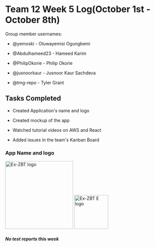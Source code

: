 # Team 12 Week 5 Log(October 1st - October 8th)

Group member usernames:

* @yemoski - Oluwayemisi Ogungbemi

* @Abdulhameed23 - Hameed Karim

* @PhilipOkorie - Philip Okorie

* @jusnoorkaur - Jusnoor Kaur Sachdeva

* @tmg-repo - Tyler Grant

## Tasks Completed

* Created Application's name and logo

* Created mockup of the app

* Watched tutorial videos on AWS and React

* Added issues in the team's Kanban Board

### App Name and logo

<img width="216" alt="Ex-ZBT logo" src="https://github.com/COSC-499-W2023/year-long-project-team-12/assets/61035007/e2c52143-30ea-4b60-9115-32729ebb8695">

<img width="108" alt="Ex-ZBT E logo" src="https://github.com/COSC-499-W2023/year-long-project-team-12/assets/61035007/41206449-59de-4988-af17-fc31b7b3f5e9">


#### *No test reports this week*
